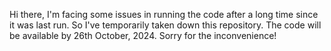 Hi there,
I'm facing some issues in running the code after a long time since it was last run. So I've temporarily taken down this repository. The code will be available by 26th October, 2024.
Sorry for the inconvenience!